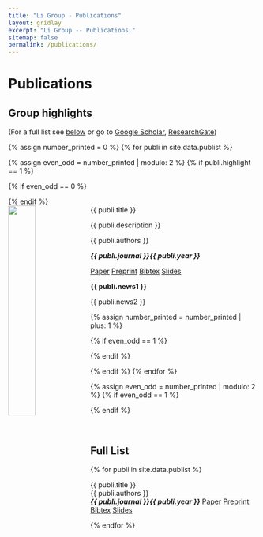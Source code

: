 ```yaml
---
title: "Li Group - Publications"
layout: gridlay
excerpt: "Li Group -- Publications."
sitemap: false
permalink: /publications/
---
```



# Publications

## Group highlights

(For a full list see [below](#full-list) or go to [Google Scholar](https://scholar.google.com/citations?user=EkwNNlAAAAAJ&hl=en), [ResearchGate](https://www.researchgate.net/profile/Can-Li-9))

{% assign number_printed = 0 %}
{% for publi in site.data.publist %}

{% assign even_odd = number_printed | modulo: 2 %}
{% if publi.highlight == 1 %}

{% if even_odd == 0 %}
<div class="row">
{% endif %}

<div class="col-sm-6 clearfix">
 <div class="well">
  <pubtit>{{ publi.title }}</pubtit>
  <img src="{{ site.url }}{{ site.baseurl }}/images/pubpic/{{ publi.image }}" class="img-responsive" width="33%" style="float: left" />
  <p>{{ publi.description }}</p>
  <p>{{ publi.authors }}</p>
  <p><strong><em>{{ publi.journal }}{{ publi.year }}</em></strong></p>
  <p> 
 
  <a href="https://link.springer.com/article/10.1007/s10898-019-00816-8"  target="_blank" rel="noopener">Paper</a>
    <a class="btn btn-outline-primary my-1 mr-1 btn-sm" href="/images/preprint/{{ publi.preprint }}"  target="_blank" rel="noopener">Preprint</a>
    <a class="btn btn-outline-primary my-1 mr-1 btn-sm" href="/images/bibtex/{{ publi.bibtex }}"  target="_blank" rel="noopener">Bibtex</a>
    <a class="btn btn-outline-primary my-1 mr-1 btn-sm" href="/images/slides/{{ publi.slides }}"  target="_blank" rel="noopener">Slides</a>
  </p>
  <p class="text-danger"><strong> {{ publi.news1 }}</strong></p>
  <p> {{ publi.news2 }}</p>
 </div>
</div>

{% assign number_printed = number_printed | plus: 1 %}

{% if even_odd == 1 %}
</div>
{% endif %}

{% endif %}
{% endfor %}

{% assign even_odd = number_printed | modulo: 2 %}
{% if even_odd == 1 %}
</div>
{% endif %}

<p> &nbsp; </p>


## Full List

{% for publi in site.data.publist %}

  {{ publi.title }}<br/>
  {{ publi.authors }}<br/>
  <strong><em>{{ publi.journal }}{{ publi.year }}</em></strong>
  <a class="btn btn-outline-primary my-1 mr-1 btn-sm" href="https://link.springer.com/article/10.1007/s10898-019-00816-8"  target="_blank" rel="noopener">Paper</a>
    <a class="btn btn-outline-primary my-1 mr-1 btn-sm" href="/images/preprint/{{ publi.preprint }}"  target="_blank" rel="noopener">Preprint</a>
    <a class="btn btn-outline-primary my-1 mr-1 btn-sm" href="/images/bibtex/{{ publi.bibtex }}"  target="_blank" rel="noopener">Bibtex</a>
    <a class="btn btn-outline-primary my-1 mr-1 btn-sm" href="/images/slides/{{ publi.slides }}"  target="_blank" rel="noopener">Slides</a>
    <br/>
   

{% endfor %}
